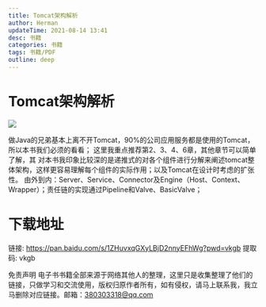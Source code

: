 ```yaml
---
title: Tomcat架构解析
author: Herman
updateTime: 2021-08-14 13:41
desc: 书籍
categories: 书籍
tags: 书籍/PDF
outline: deep
---
```


# Tomcat架构解析

![](https://cdn.jsdelivr.net/gh/silently9527/images/008i3skNgy1guana97qzmj607i09e3yg02.jpg)

做Java的兄弟基本上离不开Tomcat，90%的公司应用服务都是使用的Tomcat，所以本书我们必须的看看； 这里我重点推荐第2、3、4、6章，其他章节可以简单了解，其
对本书我印象比较深的是递推式的对各个组件进行分解来阐述tomcat整体架构，这样更容易理解每个组件的实际作用；以及Tomcat在设计时考虑的扩张性。
由外到内：Server、Service、Connector及Engine（Host、Context、Wrapper）；责任链的实现通过Pipeline和Valve、BasicValve；



# 下载地址
链接: https://pan.baidu.com/s/1ZHuvxqGXyLBjD2nnyEFhWg?pwd=vkgb 提取码: vkgb


免责声明
电子书书籍全部来源于网络其他人的整理，这里只是收集整理了他们的链接，只做学习和交流使用，版权归原作者所有，如有侵权，请马上联系我，我立马删除对应链接。邮箱：380303318@qq.com

